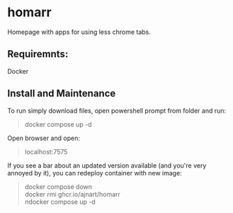 # homarr
Homepage with apps for using less chrome tabs.

## Requiremnts:

Docker

## Install and Maintenance

To run simply download files, open powershell prompt from folder and run: 

> docker compose up -d

Open browser and open:

> localhost:7575

If you see a bar about an updated version available (and you're very annoyed by it), you can redeploy container with new image:

> docker compose down<br/> 
> docker rmi ghcr.io/ajnart/homarr<br/> 
> ndocker compose up -d
